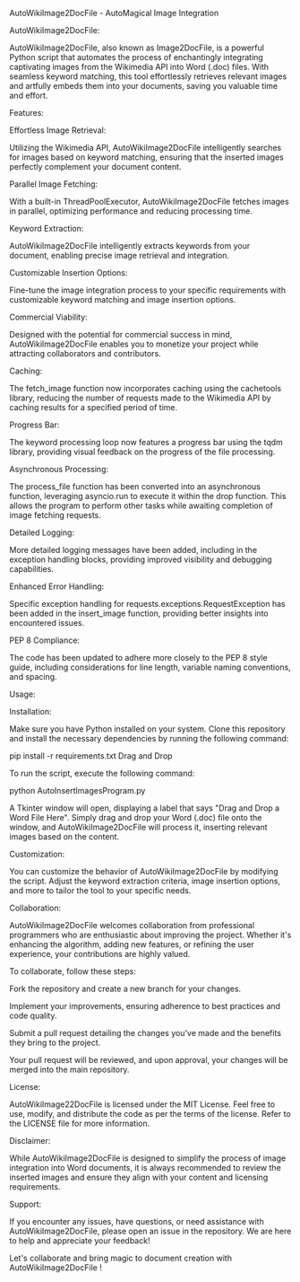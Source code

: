 
AutoWikiImage2DocFile - AutoMagical Image Integration

AutoWikiImage2DocFile:

AutoWikiImage2DocFile, also known as Image2DocFile, is a powerful Python script that automates the process of enchantingly integrating captivating images from the Wikimedia API into Word (.doc) files. With seamless keyword matching, this tool effortlessly retrieves relevant images and artfully embeds them into your documents, saving you valuable time and effort.

Features:

Effortless Image Retrieval: 

Utilizing the Wikimedia API, AutoWikiImage2DocFile intelligently searches for images based on keyword matching, ensuring that the inserted images perfectly complement your document content.

Parallel Image Fetching: 

With a built-in ThreadPoolExecutor, AutoWikiImage2DocFile fetches images in parallel, optimizing performance and reducing processing time.

Keyword Extraction: 

AutoWikiImage2DocFile intelligently extracts keywords from your document, enabling precise image retrieval and integration.

Customizable Insertion Options: 

Fine-tune the image integration process to your specific requirements with customizable keyword matching and image insertion options.

Commercial Viability: 

Designed with the potential for commercial success in mind, AutoWikiImage2DocFile enables you to monetize your project while attracting collaborators and contributors.

Caching: 

The fetch_image function now incorporates caching using the cachetools library, reducing the number of requests made to the Wikimedia API by caching results for a specified period of time.

Progress Bar: 

The keyword processing loop now features a progress bar using the tqdm library, providing visual feedback on the progress of the file processing.

Asynchronous Processing: 

The process_file function has been converted into an asynchronous function, leveraging asyncio.run to execute it within the drop function. This allows the program to perform other tasks while awaiting completion of image fetching requests.

Detailed Logging: 

More detailed logging messages have been added, including in the exception handling blocks, providing improved visibility and debugging capabilities.

Enhanced Error Handling: 

Specific exception handling for requests.exceptions.RequestException has been added in the insert_image function, providing better insights into encountered issues.

PEP 8 Compliance: 

The code has been updated to adhere more closely to the PEP 8 style guide, including considerations for line length, variable naming conventions, and spacing.

Usage:

Installation:

Make sure you have Python installed on your system. Clone this repository and install the necessary dependencies by running the following command:

pip install -r requirements.txt
Drag and Drop

To run the script, execute the following command:

python AutoInsertImagesProgram.py


A Tkinter window will open, displaying a label that says "Drag and Drop a Word File Here". Simply drag and drop your Word (.doc) file onto the window, and AutoWikiImage2DocFile will process it, inserting relevant images based on the content.

Customization:

You can customize the behavior of AutoWikiImage2DocFile by modifying the script. Adjust the keyword extraction criteria, image insertion options, and more to tailor the tool to your specific needs.

Collaboration:

AutoWikiImage2DocFile welcomes collaboration from professional programmers who are enthusiastic about improving the project. Whether it's enhancing the algorithm, adding new features, or refining the user experience, your contributions are highly valued.

To collaborate, follow these steps:

Fork the repository and create a new branch for your changes.

Implement your improvements, ensuring adherence to best practices and code quality.

Submit a pull request detailing the changes you've made and the benefits they bring to the project.

Your pull request will be reviewed, and upon approval, your changes will be merged into the main repository.

License:

AutoWikiImage22DocFile is licensed under the MIT License. Feel free to use, modify, and distribute the code as per the terms of the license. Refer to the LICENSE file for more information.

Disclaimer:

While AutoWikiImage2DocFile is designed to simplify the process of image integration into Word documents, it is always recommended to review the inserted images and ensure they align with your content and licensing requirements.

Support:

If you encounter any issues, have questions, or need assistance with AutoWikiImage2DocFile, please open an issue in the repository. We are here to help and appreciate your feedback!

Let's collaborate and bring magic to document creation with AutoWikiImage2DocFile !
